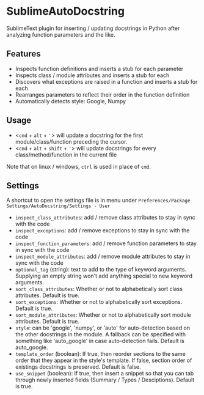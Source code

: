 SublimeAutoDocstring
====================

SublimeText plugin for inserting / updating docstrings in Python after analyzing
function parameters and the like.

Features
--------

  - Inspects function definitions and inserts a stub for each parameter
  - Inspects class / module attributes and inserts a stub for each
  - Discovers what exceptions are raised in a function and inserts a stub for each
  - Rearranges parameters to reflect their order in the function definition
  - Automatically detects style: Google, Numpy

Usage
-----

  - <`cmd` + `alt` + `'`> will update a docstring for the first module/class/function preceding the cursor.
  - <`cmd` + `alt` + `shift` + `'`> will update docstrings for every class/method/function in the current file

  Note that on linux / windows, `ctrl` is used in place of `cmd`.

Settings
--------

  A shortcut to open the settings file is in menu under `Preferences/Package Settings/AutoDocstring/Settings - User`

  - `inspect_class_attributes`: add / remove class attributes to stay in sync with the code
  - `inspect_exceptions`: add / remove exceptions to stay in sync with the code
  - `inspect_function_parameters`: add / remove function parameters to stay in sync with the code
  - `inspect_module_attributes`: add / remove module attributes to stay in sync with the code
  - `optional_tag` (string): text to add to the type of keyword arguments. Supplying an empty string won't add anything special to new keyword arguments.
  - `sort_class_attributes`: Whether or not to alphabetically sort class attributes. Default is true.
  - `sort_exceptions`: Whether or not to alphabetically sort exceptions. Default is true.
  - `sort_module_attributes`: Whether or not to alphabetically sort module attributes. Default is true.
  - `style`: can be 'google', 'numpy', or 'auto' for auto-detection based on the other docstrings in the module. A fallback can be specified with something like 'auto_google' in case auto-detection fails. Default is auto_google.
  - `template_order` (boolean): If true, then reorder sections to the same order that they appear in the style's template. If false, section order of existings docstrings is preserved. Default is false.
  - `use_snippet` (boolean): If true, then insert a snippet so that you can
  tab through newly inserted fields (Summary / Types / Desciptions). Default
  is true.
